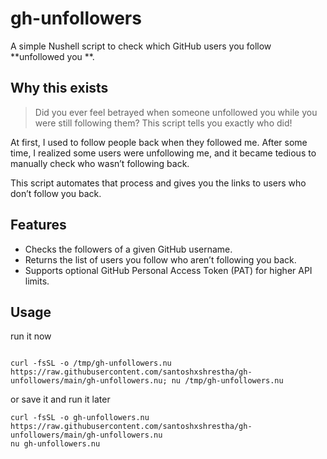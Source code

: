 # gh-unfollowers

A simple Nushell script to check which GitHub users you follow **unfollowed you **.

## Why this exists

> Did you ever feel betrayed when someone unfollowed you while you were still following them? This script tells you exactly who did!

At first, I used to follow people back when they followed me. After some time, I realized some users were unfollowing me, and it became tedious to manually check who wasn’t following back.

This script automates that process and gives you the links to users who don’t follow you back.

## Features

- Checks the followers of a given GitHub username.
- Returns the list of users you follow who aren’t following you back.
- Supports optional GitHub Personal Access Token (PAT) for higher API limits.

## Usage

run it now

```nu

curl -fsSL -o /tmp/gh-unfollowers.nu https://raw.githubusercontent.com/santoshxshrestha/gh-unfollowers/main/gh-unfollowers.nu; nu /tmp/gh-unfollowers.nu
```

or save it and run it later
```nu
curl -fsSL -o gh-unfollowers.nu https://raw.githubusercontent.com/santoshxshrestha/gh-unfollowers/main/gh-unfollowers.nu
nu gh-unfollowers.nu
```
